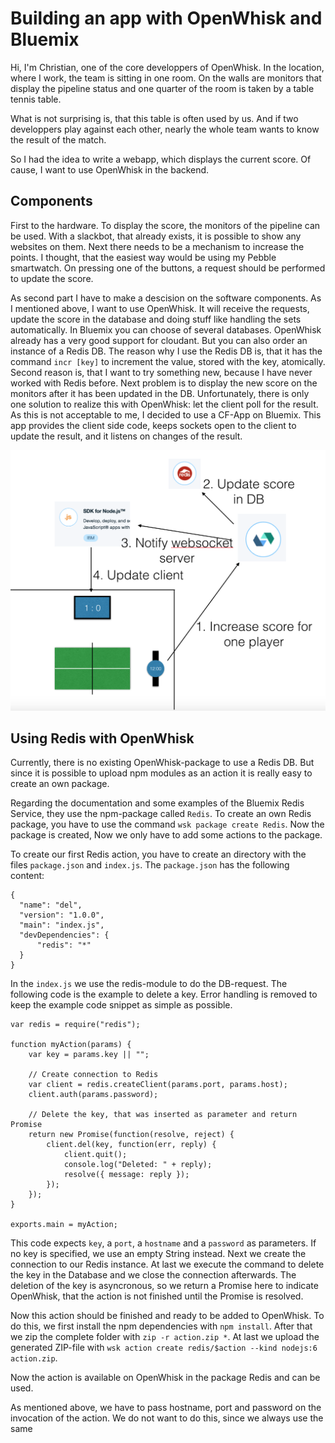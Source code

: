 # Building an app with OpenWhisk and Bluemix

Hi, I'm Christian, one of the core developpers of OpenWhisk. In the location, where I work, the team is sitting in one room. On the walls are monitors that display the pipeline status and one quarter of the room is taken by a table tennis table.

What is not surprising is, that this table is often used by us. And if two developpers play against each other, nearly the whole team wants to know the result of the match.

So I had the idea to write a webapp, which displays the current score. Of cause, I want to use OpenWhisk in the backend.

## Components

First to the hardware. To display the score, the monitors of the pipeline can be used. With a slackbot, that already exists, it is possible to show any websites on them.
Next there needs to be a mechanism to increase the points. I thought, that the easiest way would be using my Pebble smartwatch. On pressing one of the buttons, a request should be performed to update the score.

As second part I have to make a descision on the software components. As I mentioned above, I want to use OpenWhisk. It will receive the requests, update the score in the database and doing stuff like handling the sets automatically.
In Bluemix you can choose of several databases. OpenWhisk already has a very good support for cloudant. But you can also order an instance of a Redis DB. The reason why I use the Redis DB is, that it has the command `incr [key]` to increment the value, stored with the key, atomically. Second reason is, that I want to try something new, because I have never worked with Redis before.
Next problem is to display the new score on the monitors after it has been updated in the DB. Unfortunately, there is only one solution to realize this with OpenWhisk: let the client poll for the result. As this is not acceptable to me, I decided to use a CF-App on Bluemix. This app provides the client side code, keeps sockets open to the client to update the result, and it listens on changes of the result.

![Overview](overview.png)

## Using Redis with OpenWhisk

Currently, there is no existing OpenWhisk-package to use a Redis DB. But since it is possible to upload npm modules as an action it is really easy to create an own package.

Regarding the documentation and some examples of the Bluemix Redis Service, they use the npm-package called `Redis`.
To create an own Redis package, you have to use the command `wsk package create Redis`. Now the package is created, Now we only have to add some actions to the package.

To create our first Redis action, you have to create an directory with the files `package.json` and `index.js`.
The `package.json` has the following content:
```
{
  "name": "del",
  "version": "1.0.0",
  "main": "index.js",
  "devDependencies": {
      "redis": "*"
  }
}
```

In the `index.js` we use the redis-module to do the DB-request. The following code is the example to delete a key. Error handling is removed to keep the example code snippet as simple as possible.
```
var redis = require("redis");

function myAction(params) {
    var key = params.key || "";

    // Create connection to Redis
    var client = redis.createClient(params.port, params.host);
    client.auth(params.password);

    // Delete the key, that was inserted as parameter and return Promise
    return new Promise(function(resolve, reject) {
        client.del(key, function(err, reply) {
            client.quit();
            console.log("Deleted: " + reply);
            resolve({ message: reply });
        });
    });
}

exports.main = myAction;

```
This code expects `key`, a `port`, a `hostname` and a `password` as parameters. If no key is specified, we use an empty String instead.
Next we create the connection to our Redis instance.
At last we execute the command to delete the key in the Database and we close the connection afterwards.
The deletion of the key is asyncronous, so we return a Promise here to indicate OpenWhisk, that the action is not finished until the Promise is resolved.

Now this action should be finished and ready to be added to OpenWhisk. To do this, we first install the npm dependencies with `npm install`. After that we zip the complete folder with `zip -r action.zip *`. At last we upload the generated ZIP-file with `wsk action create redis/$action --kind nodejs:6 action.zip`.

Now the action is available on OpenWhisk in the package Redis and can be used.

As mentioned above, we have to pass hostname, port and password on the invocation of the action. We do not want to do this, since we always use the same 

